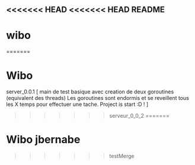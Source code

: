 <<<<<<< HEAD
<<<<<<< HEAD
README
-

# wibo 
=======
# Wibo

server_0.0.1 [
main de test basique avec creation de deux goroutines (equivalent des threads)
Les goroutines sont endormis et se reveillent tous les X temps pour effectuer une tache.
Project is start :D !
]
>>>>>>> serveur_0_0_2
=======
# Wibo jbernabe
>>>>>>> testMerge
